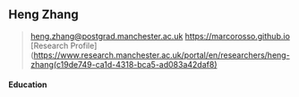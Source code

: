 ## Heng Zhang
>heng.zhang@postgrad.manchester.ac.uk
>https://marcorosso.github.io
[Research Profile](https://www.research.manchester.ac.uk/portal/en/researchers/heng-zhang(c19de749-ca1d-4318-bca5-ad083a42daf8)

#### Education